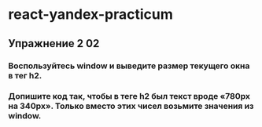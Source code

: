 # react-yandex-practicum
## Упражнение 2 02
### Воспользуйтесь window и выведите размер текущего окна в тег h2.
### Допишите код так, чтобы в теге h2 был текст вроде «780px на 340px». Только вместо этих чисел возьмите значения из window.
